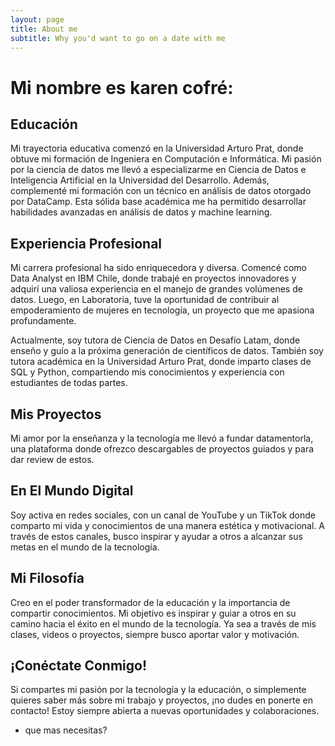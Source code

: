 ```yaml
---
layout: page
title: About me
subtitle: Why you'd want to go on a date with me
---
```


# Mi nombre es karen cofré:

## Educación

Mi trayectoria educativa comenzó en la Universidad Arturo Prat, donde obtuve mi formación de Ingeniera en Computación e Informática. Mi pasión por la ciencia de datos me llevó a especializarme en Ciencia de Datos e Inteligencia Artificial en la Universidad del Desarrollo. Además, complementé mi formación con un técnico en análisis de datos otorgado por DataCamp. Esta sólida base académica me ha permitido desarrollar habilidades avanzadas en análisis de datos y machine learning.

## Experiencia Profesional

Mi carrera profesional ha sido enriquecedora y diversa. Comencé como Data Analyst en IBM Chile, donde trabajé en proyectos innovadores y adquirí una valiosa experiencia en el manejo de grandes volúmenes de datos. Luego, en Laboratoria, tuve la oportunidad de contribuir al empoderamiento de mujeres en tecnología, un proyecto que me apasiona profundamente.

Actualmente, soy tutora de Ciencia de Datos en Desafío Latam, donde enseño y guío a la próxima generación de científicos de datos. También soy tutora académica en la Universidad Arturo Prat, donde imparto clases de SQL y Python, compartiendo mis conocimientos y experiencia con estudiantes de todas partes.

## Mis Proyectos

Mi amor por la enseñanza y la tecnología me llevó a fundar datamentorla, una plataforma donde ofrezco descargables de proyectos guiados y para dar review de estos.

## En El Mundo Digital

Soy activa en redes sociales, con un canal de YouTube y un TikTok donde comparto mi vida y conocimientos de una manera estética y motivacional. A través de estos canales, busco inspirar y ayudar a otros a alcanzar sus metas en el mundo de la tecnología.

## Mi Filosofía

Creo en el poder transformador de la educación y la importancia de compartir conocimientos. Mi objetivo es inspirar y guiar a otros en su camino hacia el éxito en el mundo de la tecnología. Ya sea a través de mis clases, videos o proyectos, siempre busco aportar valor y motivación.

## ¡Conéctate Conmigo!

Si compartes mi pasión por la tecnología y la educación, o simplemente quieres saber más sobre mi trabajo y proyectos, ¡no dudes en ponerte en contacto! Estoy siempre abierta a nuevas oportunidades y colaboraciones.


- que mas necesitas?

